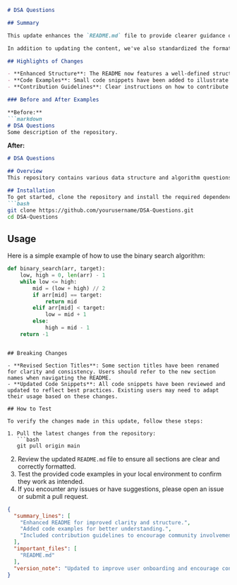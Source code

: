 ```markdown
# DSA Questions

## Summary

This update enhances the `README.md` file to provide clearer guidance on the project's structure, usage, and contribution guidelines. The changes aim to improve the onboarding experience for new contributors and users, making it easier to navigate through the repository and understand how to utilize the data structures and algorithms provided. By refining the documentation, we hope to foster a more vibrant community around the DSA Questions repository.

In addition to updating the content, we've also standardized the formatting to ensure consistency across sections. This makes the README not only more informative but also visually appealing. The goal is to make it straightforward for anyone interested to get started with the project, whether they are looking to solve specific data structure or algorithm problems or contribute to the repository.

## Highlights of Changes

- **Enhanced Structure**: The README now features a well-defined structure, including sections for installation, usage, and contribution guidelines.
- **Code Examples**: Small code snippets have been added to illustrate how to use the algorithms effectively, making it easier for users to understand implementation details.
- **Contribution Guidelines**: Clear instructions on how to contribute to the repository have been included, encouraging more community involvement.

### Before and After Examples

**Before:**
```markdown
# DSA Questions
Some description of the repository.
```

**After:**
```markdown
# DSA Questions

## Overview
This repository contains various data structure and algorithm questions, solutions, and discussions.

## Installation
To get started, clone the repository and install the required dependencies:
```bash
git clone https://github.com/yourusername/DSA-Questions.git
cd DSA-Questions
```

## Usage
Here is a simple example of how to use the binary search algorithm:
```python
def binary_search(arr, target):
    low, high = 0, len(arr) - 1
    while low <= high:
        mid = (low + high) // 2
        if arr[mid] == target:
            return mid
        elif arr[mid] < target:
            low = mid + 1
        else:
            high = mid - 1
    return -1
```
```

## Breaking Changes

- **Revised Section Titles**: Some section titles have been renamed for clarity and consistency. Users should refer to the new section names when navigating the README.
- **Updated Code Snippets**: All code snippets have been reviewed and updated to reflect best practices. Existing users may need to adapt their usage based on these changes.

## How to Test

To verify the changes made in this update, follow these steps:

1. Pull the latest changes from the repository:
   ```bash
   git pull origin main
   ```
2. Review the updated `README.md` file to ensure all sections are clear and correctly formatted.
3. Test the provided code examples in your local environment to confirm they work as intended.
4. If you encounter any issues or have suggestions, please open an issue or submit a pull request.

```json
{
  "summary_lines": [
    "Enhanced README for improved clarity and structure.",
    "Added code examples for better understanding.",
    "Included contribution guidelines to encourage community involvement."
  ],
  "important_files": [
    "README.md"
  ],
  "version_note": "Updated to improve user onboarding and encourage contributions."
}
```
```